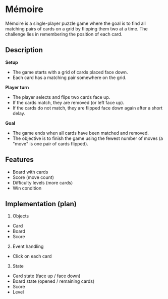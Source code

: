 # Mémoire

Mémoire is a single-player puzzle game where the goal is to find all matching pairs of cards on a grid by flipping them two at a time. The challenge lies in remembering the position of each card.

## Description

**Setup**

- The game starts with a grid of cards placed face down.
- Each card has a matching pair somewhere on the grid.

**Player turn**

- The player selects and flips two cards face up.
- If the cards match, they are removed (or left face up).
- If the cards do not match, they are flipped face down again after a short delay.

**Goal**

- The game ends when all cards have been matched and removed.
- The objective is to finish the game using the fewest number of moves (a "move" is one pair of cards flipped).

## Features

- Board with cards
- Score (move count)
- Difficulty levels (more cards)
- Win condition

## Implementation (plan)

1. Objects

- Card
- Board
- Score

2. Event handling

- Click on each card

3. State

- Card state (face up / face down)
- Board state (opened / remaining cards)
- Score
- Level

